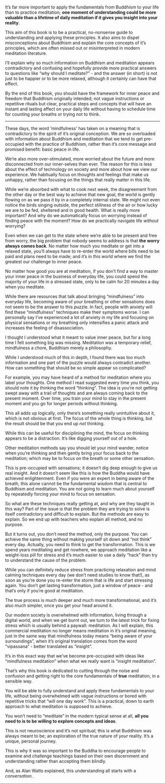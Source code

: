 
It’s far more important to apply the fundamentals from Buddhism to your life than to practice meditation; **one moment of understanding could be more valuable than a lifetime of daily meditation if it gives you insight into your reality**.


This aim of this book is to be a practical, no-nonsense guide to understanding and applying these principles. It also aims to dispel misconceptions about Buddhism and explain the core concepts of it’s principles, which are often missed out or misinterpreted in modern meditation literature.


I’ll explain why so much information on Buddhism and meditation appears contradictory and confusing and hopefully provide more practical answers to questions like “why should I meditate?” - and the answer (in short) is not just to be happier or to be more relaxed, although it certainly can have that effect.


By the end of this book, you should have the framework for inner peace and freedom that Buddhism originally intended; not vague instructions or repetitive rituals but clear, practical steps and concepts that will have an instant and lasting affect on your daily life without having to schedule time for counting your breaths or trying not to think.


---


These days, the word ‘mindfulness’ has taken on a meaning that is contradictory to the spirit of it’s original conception. We are so overloaded with information about Buddhism and meditation that we tend to get pre-occupied with the practice of Buddhism, rather than it’s core message and promised benefit: basic peace in life.


We’re also more over-stimulated, more worried about the future and more disconnected from our inner-selves than ever. The reason for this is less about the effect of technology on society and more about how we view our experience. We habitually focus on thoughts and feelings that make us unhappy, rather than focusing on the things that really matter in this life.


While we’re absorbed with what to cook next week, the disagreement from the other day or the best way to achieve that new goal, the world is gently flowing on as we pass it by in a completely internal state. We might not even notice the birds singing outside, the perfect stillness of the air or how lucky we are to be fed, sheltered and in good health. What is really more important? And why do we automatically focus on worrying instead of finding peace with the moment? How do we practically navigate life _without_ worrying?


Even when we can get to the state where we’re able to be present and free from worry, the big problem that nobody seems to address is that **the worry always comes back**. No matter how much you meditate or get into a relaxed state, you’ll always have to re-enter the world where bills need to be paid and plans need to be made; and it’s in this world where we find the greatest our challenge to inner peace.


No matter how good you are at meditation, if you don’t find a way to master your inner peace in the business of everyday life, you could spend the majority of your life in a stressed state, only to be calm for 20 minutes a day when you meditate.


While there are resources that talk about bringing “mindfulness” into everyday life, becoming aware of your breathing or other sensations does not seem to be the answer to this puzzle. In fact, people with anxiety will find these “mindfulness” techniques make their symptoms worse. I can personally say I’ve experienced a lot of anxiety in my life and focusing on physical sensations or my breathing only intensifies a panic attack and increases the feeling of disassociation.


I thought I understood what it meant to value inner peace, but for a long time I felt something big was missing. Meditation was a temporary relief, mindfulness a chore, Buddhism merely a philosophy.


While I understood much of this in depth, I found there was too much information and one part of the puzzle would always contradict another. How can something that should be so simple appear so complicated?


For example, you may have heard of a method for meditation where you label your thoughts. One method I read suggested every time you think, you should note it by thinking the word “thinking”. The idea is you’re not getting swept away with a trail of thoughts and are always coming back to the present moment. Over time, you train your mind to stay in the present moment and you go for longer periods without thinking.


This all adds up logically, only there’s something really unintuitive about it, which is not obvious at first. The focus of the whole thing is thinking, but the result should be that you end up _not_ thinking.


While this can be useful for disciplining the mind, the focus on thinking appears to be a distraction. It’s like digging yourself out of a hole.


Other meditation methods say you should let your mind wander, notice when you’re thinking and then gently bring your focus back to the meditation; which may be to focus on the breath or some other sensation.


This is pre-occupied with sensations; it doesn’t dig deep enough to give us real insight. And it doesn’t seem like this is how the Buddha would have achieved enlightenment. Even if you were an expert in being aware of the breath, this alone cannot be the fundamental wisdom that is central to Buddhism and meditation. You are not going to learn much about yourself by repeatedly forcing your mind to focus on sensation.


So what are these techniques really getting at, and why are they taught in this way? Part of the issue is that the problem they are trying to solve is itself contradictory and difficult to explain. But the methods are easy to explain. So we end up with teachers who explain all method, and no purpose.


But it turns out, you don’t need the method, only the purpose. You can achieve the same thing without making yourself sit down and “not think” every day. Actually, you need to think to get the transformation. This is we spend years meditating and get nowhere, we approach meditation like a weight-loss pill for stress and it’s much easier to use a daily “hack” than try to understand the cause of the problem.


While you can definitely reduce stress from practicing relaxation and mind calming techniques every day (we don’t need studies to know that!), as soon as you’re done you re-enter the storm that is life and start stressing again. You don’t get lasting transformation, just a window of peace - and that’s only if you’re good at meditation.


The true process is much deeper and much more transformational, and it’s also much simpler, once you get your head around it.


Our modern society is overwhelmed with information, living through a digital world, and when we get burnt out, we turn to the latest trick for fixing stress which is usually behind a paywall: meditation. As I will explain, this commercial meditation no longer means meditation in it’s original meaning, just in the same way that mindfulness today means “being aware of your surroundings”, when it’s original translation comes from the word “vipassana” - better translated as “insight”.


It’s in this exact way that we’ve become pre-occupied with ideas like “mindfulness meditation” when what we really want is “insight meditation”.


That’s why this book is dedicated to cutting through the noise and confusion and getting right to the core fundamentals of **true** meditation, in a sensible way.


You will be able to fully understand and apply these fundamentals to your life, without being overwhelmed with vague instructions or bored with repetitive tricks that “will one day work”. This is a practical, down to earth approach to what meditation is supposed to achieve.


You won’t need to “meditate” in the modern typical sense at all, **all you need to is to be willing to explore concepts and ideas**.


This is not neuroscience and it’s not spiritual; this is what Buddhism was always meant to be; an exploration of the true nature of _your_ reality. It’s a unique, personal journey.


This is why it was so important to the Buddha to encourage people to examine and challenge teachings based on their own discernment and understanding rather than accepting them blindly.


And, as Alan Watts explained, this understanding all starts with a _conversation_.

